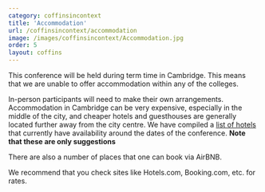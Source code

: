 ```yaml
---
category: coffinsincontext
title: 'Accommodation'
url: /coffinsincontext/accommodation
image: /images/coffinsincontext/Accommodation.jpg
order: 5
layout: coffins
---
```


This conference will be held during term time in Cambridge. This means that we are unable to offer accommodation within any of the colleges. 

In-person participants will need to make their own arrangements. Accommodation in Cambridge can be very expensive, especially in the middle of 
the city, and cheaper hotels and guesthouses are generally located further away from the city centre. We have compiled a 
[list of hotels](../hotels.pdf) that currently have availability around the dates of the conference. **Note that these are only suggestions**

There are also a number of places that one can book via AirBNB. 

We recommend that you check sites like Hotels.com, Booking.com, etc. for rates. 

